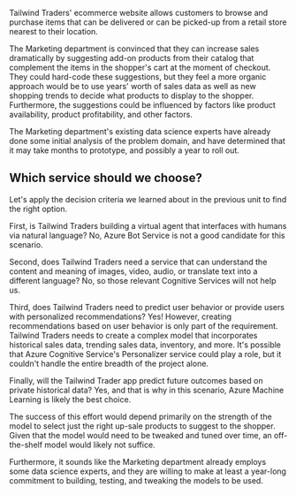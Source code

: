 Tailwind Traders' ecommerce website allows customers to browse and purchase items that can be delivered or can be picked-up from a retail store nearest to their location.  

The Marketing department is convinced that they can increase sales dramatically by suggesting add-on products from their catalog that complement the items in the shopper's cart at the moment of checkout. They could hard-code these suggestions, but they feel a more organic approach would be to use years' worth of sales data as well as new shopping trends to decide what products to display to the shopper.  Furthermore, the suggestions could be influenced by factors like product availability, product profitability, and other factors.

The Marketing department's existing data science experts have already done some initial analysis of the problem domain, and have determined that it may take months to prototype, and possibly a year to roll out.

## Which service should we choose?

Let's apply the decision criteria we learned about in the previous unit to find the right option.

First, is Tailwind Traders building a virtual agent that interfaces with humans via natural language?  No, Azure Bot Service is not a good candidate for this scenario.

Second, does Tailwind Traders need a service that can understand the content and meaning of images, video, audio, or translate text into a different language?  No, so those relevant Cognitive Services will not help us.

Third, does Tailwind Traders need to predict user behavior or provide users with personalized recommendations?  Yes!  However, creating recommendations based on user behavior is only part of the requirement.  Tailwind Traders needs to create a complex model that incorporates historical sales data, trending sales data, inventory, and more.  It's possible that Azure Cognitive Service's Personalizer service could play a role, but it couldn't handle the entire breadth of the project alone.

Finally, will the Tailwind Trader app predict future outcomes based on private historical data?  Yes, and that is why in this scenario, Azure Machine Learning is likely the best choice.

The success of this effort would depend primarily on the strength of the model to select just the right up-sale products to suggest to the shopper.  Given that the model would need to be tweaked and tuned over time, an off-the-shelf model would likely not suffice.

Furthermore, it sounds like the Marketing department already employs some data science experts, and they are willing to make at least a year-long commitment to building, testing, and tweaking the models to be used.
